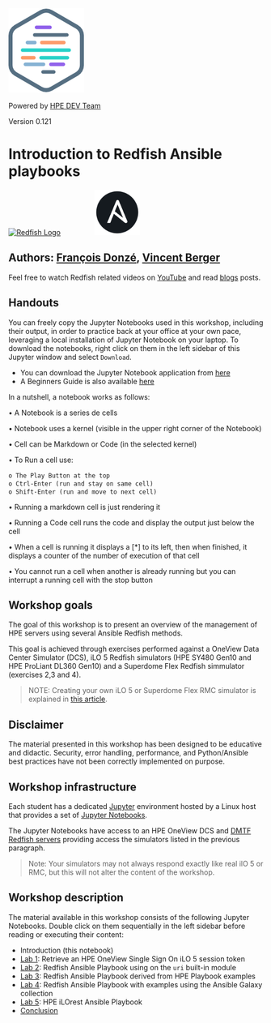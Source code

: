![HPE DEV Logo](Pictures/hpe-dev-logo.png)

Powered by [HPE DEV Team](https://hpedev.io)

Version 0.121

# Introduction to Redfish Ansible playbooks

[<img src="https://redfish.dmtf.org/sites/default/files/DMTF_Redfish_logo_R.jpg" alt="Redfish Logo" style="width: 125px;"/>](https://redfish.dmtf.org/)&nbsp; &nbsp; &nbsp; &nbsp; &nbsp; &nbsp; &nbsp; &nbsp; &nbsp;[<img src="Pictures/logo_ansible.png" alt="Ansible logo" style="width: 90px;" />](https://docs.ansible.com/)

## Authors: [François Donzé](francois.donze@hpe.com), [Vincent Berger](vincent.berger@hpe.com)

Feel free to watch Redfish related videos on [YouTube](https://www.youtube.com/playlist?list=PLmYBqUM74OygZjhoZMEZmMP50Od8EfaW8) and read [blogs](https://developer.hpe.com/search?term=redfish) posts.

## Handouts
You can freely copy the Jupyter Notebooks used in this workshop, including their output, in order to practice back at your office at your own pace, leveraging a local installation of Jupyter Notebook on your laptop. To download the notebooks, right click on them in the left sidebar of this Jupyter window and select `Download`.

- You can download the Jupyter Notebook application from [here](https://jupyter.org/install) 
- A Beginners Guide is also available [here](https://jupyter-notebook-beginner-guide.readthedocs.io/en/latest/what_is_jupyter.html)

In a nutshell, a notebook works as follows:

• A Notebook is a series de cells

• Notebook uses a kernel (visible in the upper right corner of the Notebook)

• Cell can be Markdown or Code (in the selected kernel)

• To Run a cell use:

    o The Play Button at the top
    o Ctrl-Enter (run and stay on same cell)
    o Shift-Enter (run and move to next cell)
    
• Running a markdown cell is just rendering it

• Running a Code cell runs the code and display the output just below the cell

• When a cell is running it displays a [*] to its left, then when finished, it displays a counter of the number of execution of that cell

• You cannot run a cell when another is already running but you can interrupt a running cell with the stop button


## Workshop goals

The goal of this workshop is to present an overview of the management of HPE servers using several Ansible Redfish methods.

This goal is achieved through exercises performed against a OneView Data Center Simulator (DCS), iLO 5 Redfish simulators (HPE SY480 Gen10 and HPE ProLiant DL360 Gen10) and a Superdome Flex Redfish simmulator (exercises 2,3 and 4).

> NOTE: Creating your own iLO 5 or Superdome Flex RMC simulator is explained in [this article](https://developer.hpe.com/blog/build-your-own-ilo-redfish-simulator/). 

## Disclaimer

The material presented in this workshop has been designed to be educative and didactic. Security, error handling, performance, and Python/Ansible best practices have not been correctly implemented on purpose.

## Workshop infrastructure

Each student has a dedicated [Jupyter](https://jupyter.org/) environment hosted by a Linux host that provides a set of [Jupyter Notebooks](https://jupyter-notebook-beginner-guide.readthedocs.io/en/latest/what_is_jupyter.html).

The Jupyter Notebooks have access to an HPE OneView DCS and [DMTF Redfish servers]( https://github.com/DMTF/Redfish-Mockup-Server) providing access the simulators listed in the previous paragraph.

>Note: Your simulators may not always respond exactly like real ilO 5 or RMC, but this will not alter the content of the workshop.


## Workshop description

The material available in this workshop consists of the following Jupyter Notebooks. Double click on them sequentially in the left sidebar before reading or executing their content:

- Introduction (this notebook)
- [Lab 1](1-RetrieveOneViewToken.ipynb): Retrieve an HPE OneView Single Sign On iLO 5 session token
- [Lab 2](2-RedfishAnsibleUsingBuiltinUri.ipynb): Redfish Ansible Playbook using on the `uri` built-in module
- [Lab 3](3-RedfishAnsibleUsingHpePlaybooks.ipynb): Redfish Ansible Playbook derived from HPE Playbook examples
- [Lab 4](4-GalaxyModulesAndDmtfPlaybooks.ipynb): Redfish Ansible Playbook with examples using the Ansible Galaxy collection
- [Lab 5](5-RedfishAnsibleUsingIlorest.ipynb): HPE iLOrest Ansible Playbook
- [Conclusion](6-Conclusion.ipynb)
